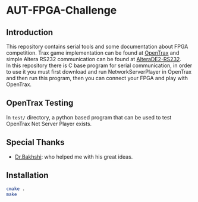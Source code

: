 # AUT-FPGA-Challenge

## Introduction

This repository contains serial tools and some documentation about FPGA competition.
Trax game implementation can be found at [OpenTrax](https://github.com/1995parham/OpenTrax)
and simple Altera RS232 communication
can be found at [AlteraDE2-RS232](https://github.com/1995parham/AlteraDE2-RS232).  
In this repository there is C base program for serial communication, in order to use it you must
first download and run NetworkServerPlayer in OpenTrax and then run this program, then
you can connect your FPGA and play with OpenTrax.

## OpenTrax Testing

In `test/` directory, a python based program that can be used to test OpenTrax Net Server Player exists.

## Special Thanks

- [Dr.Bakhshi](http://ceit.aut.ac.ir/~bakhshis/): who helped me with his great ideas.

## Installation

```bash
cmake .
make
```
